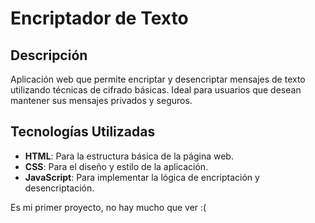 # Encriptador de Texto

## Descripción
Aplicación web que permite encriptar y desencriptar mensajes de texto utilizando técnicas de cifrado básicas. Ideal para usuarios que desean mantener sus mensajes privados y seguros.

## Tecnologías Utilizadas
- **HTML**: Para la estructura básica de la página web.
- **CSS**: Para el diseño y estilo de la aplicación.
- **JavaScript**: Para implementar la lógica de encriptación y desencriptación.

Es mi primer proyecto, no hay mucho que ver :(

